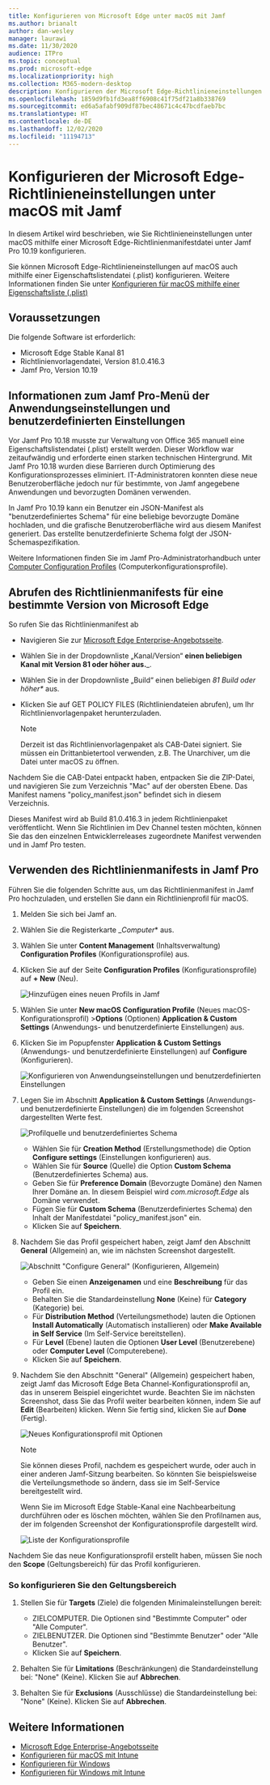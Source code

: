 ```yaml
---
title: Konfigurieren von Microsoft Edge unter macOS mit Jamf
ms.author: brianalt
author: dan-wesley
manager: laurawi
ms.date: 11/30/2020
audience: ITPro
ms.topic: conceptual
ms.prod: microsoft-edge
ms.localizationpriority: high
ms.collection: M365-modern-desktop
description: Konfigurieren der Microsoft Edge-Richtlinieneinstellungen auf Mac-Geräten mit Jamf
ms.openlocfilehash: 1859d9fb1fd3ea8ff6908c41f75df21a8b338769
ms.sourcegitcommit: ed6a5afabf909df87bec48671c4c47bcdfaeb7bc
ms.translationtype: HT
ms.contentlocale: de-DE
ms.lasthandoff: 12/02/2020
ms.locfileid: "11194713"
---
```

# Konfigurieren der Microsoft Edge-Richtlinieneinstellungen unter macOS mit Jamf

In diesem Artikel wird beschrieben, wie Sie Richtlinieneinstellungen unter macOS mithilfe einer Microsoft Edge-Richtlinienmanifestdatei unter Jamf Pro 10.19 konfigurieren.

Sie können Microsoft Edge-Richtlinieneinstellungen auf macOS auch mithilfe einer Eigenschaftslistendatei (.plist) konfigurieren. Weitere Informationen finden Sie unter [Konfigurieren für macOS mithilfe einer Eigenschaftsliste (.plist)](configure-microsoft-edge-on-mac.md)


## Voraussetzungen

Die folgende Software ist erforderlich:

- Microsoft Edge Stable Kanal 81
- Richtlinienvorlagendatei, Version 81.0.416.3
- Jamf Pro, Version 10.19

## Informationen zum Jamf Pro-Menü der Anwendungseinstellungen und benutzerdefinierten Einstellungen

Vor Jamf Pro 10.18 musste zur Verwaltung von Office 365 manuell eine Eigenschaftslistendatei (.plist) erstellt werden. Dieser Workflow war zeitaufwändig und erforderte einen starken technischen Hintergrund. Mit Jamf Pro 10.18 wurden diese Barrieren durch Optimierung des Konfigurationsprozesses eliminiert. IT-Administratoren konnten diese neue Benutzeroberfläche jedoch nur für bestimmte, von Jamf angegebene Anwendungen und bevorzugten Domänen verwenden.

In Jamf Pro 10.19 kann ein Benutzer ein JSON-Manifest als "benutzerdefiniertes Schema" für eine beliebige bevorzugte Domäne hochladen, und die grafische Benutzeroberfläche wird aus diesem Manifest generiert. Das erstellte benutzerdefinierte Schema folgt der JSON-Schemaspezifikation.

Weitere Informationen finden Sie im Jamf Pro-Administratorhandbuch unter [Computer Configuration Profiles](https://jamf.it/computer-configuration-profiles) (Computerkonfigurationsprofile).

## Abrufen des Richtlinienmanifests für eine bestimmte Version von Microsoft Edge

So rufen Sie das Richtlinienmanifest ab

- Navigieren Sie zur [Microsoft Edge Enterprise-Angebotsseite](https://aka.ms/EdgeEnterprise).
- Wählen Sie in der Dropdownliste „Kanal/Version“ **einen beliebigen Kanal mit Version 81 oder höher aus.**_.
- Wählen Sie in der Dropdownliste „Build“ einen beliebigen _*81 Build oder höher**_ aus.
- Klicken Sie auf GET POLICY FILES (Richtliniendateien abrufen), um Ihr Richtlinienvorlagenpaket herunterzuladen.

  > [!NOTE]
  > Derzeit ist das Richtlinienvorlagenpaket als CAB-Datei signiert. Sie müssen ein Drittanbietertool verwenden, z.B. The Unarchiver, um die Datei unter macOS zu öffnen.

Nachdem Sie die CAB-Datei entpackt haben, entpacken Sie die ZIP-Datei, und navigieren Sie zum Verzeichnis "Mac" auf der obersten Ebene. Das Manifest namens "policy_manifest.json" befindet sich in diesem Verzeichnis.

Dieses Manifest wird ab Build 81.0.416.3 in jedem Richtlinienpaket veröffentlicht. Wenn Sie Richtlinien im Dev Channel testen möchten, können Sie das den einzelnen Entwicklerreleases zugeordnete Manifest verwenden und in Jamf Pro testen.  

## Verwenden des Richtlinienmanifests in Jamf Pro

Führen Sie die folgenden Schritte aus, um das Richtlinienmanifest in Jamf Pro hochzuladen, und erstellen Sie dann ein Richtlinienprofil für macOS.

1. Melden Sie sich bei Jamf an.
2. Wählen Sie die Registerkarte _*Computer** aus.
3. Wählen Sie unter **Content Management** (Inhaltsverwaltung) **Configuration Profiles** (Konfigurationsprofile) aus.
4. Klicken Sie auf der Seite **Configuration Profiles** (Konfigurationsprofile) auf **+ New** (Neu).

   ![Hinzufügen eines neuen Profils in Jamf](media/configure-microsoft-edge-on-mac-jamf/configure-macos-jamf-configuration-profiles.png)

5. Wählen Sie unter **New macOS Configuration Profile** (Neues macOS-Konfigurationsprofil) >**Options** (Optionen) **Application & Custom Settings** (Anwendungs- und benutzerdefinierte Einstellungen) aus.
6. Klicken Sie im Popupfenster **Application & Custom Settings** (Anwendungs- und benutzerdefinierte Einstellungen) auf **Configure** (Konfigurieren).

   ![Konfigurieren von Anwendungseinstellungen und benutzerdefinierten Einstellungen](media/configure-microsoft-edge-on-mac-jamf/configure-macos-jamf-app-and-custom.png)

7. Legen Sie im Abschnitt **Application & Custom Settings** (Anwendungs- und benutzerdefinierte Einstellungen) die im folgenden Screenshot dargestellten Werte fest.

   ![Profilquelle und benutzerdefiniertes Schema](media/configure-microsoft-edge-on-mac-jamf/configure-macos-jamf-app-and-custom-schema.png)

   - Wählen Sie für **Creation Method** (Erstellungsmethode) die Option **Configure settings** (Einstellungen konfigurieren) aus.
   - Wählen Sie für **Source** (Quelle) die Option **Custom Schema** (Benutzerdefiniertes Schema) aus.
   - Geben Sie für **Preference Domain** (Bevorzugte Domäne) den Namen Ihrer Domäne an. In diesem Beispiel wird *com.microsoft.Edge* als Domäne verwendet.
   - Fügen Sie für **Custom Schema** (Benutzerdefiniertes Schema) den Inhalt der Manifestdatei "policy_manifest.json" ein.
   - Klicken Sie auf **Speichern**.

8. Nachdem Sie das Profil gespeichert haben, zeigt Jamf den Abschnitt **General** (Allgemein) an, wie im nächsten Screenshot dargestellt.

   ![Abschnitt "Configure General" (Konfigurieren, Allgemein)](media/configure-microsoft-edge-on-mac-jamf/configure-macos-jamf-app-and-custom-general-setting.png)

   - Geben Sie einen **Anzeigenamen** und eine **Beschreibung** für das Profil ein.
   - Behalten Sie die Standardeinstellung **None** (Keine) für **Category** (Kategorie) bei.
   - Für **Distribution Method** (Verteilungsmethode) lauten die Optionen **Install Automatically** (Automatisch installieren) oder **Make Available in Self Service** (Im Self-Service bereitstellen).
   - Für **Level** (Ebene) lauten die Optionen **User Level** (Benutzerebene) oder **Computer Level** (Computerebene).
   - Klicken Sie auf **Speichern**.

9. Nachdem Sie den Abschnitt "General" (Allgemein) gespeichert haben, zeigt Jamf das Microsoft Edge Beta Channel-Konfigurationsprofil an, das in unserem Beispiel eingerichtet wurde. Beachten Sie im nächsten Screenshot, dass Sie das Profil weiter bearbeiten können, indem Sie auf **Edit** (Bearbeiten) klicken. Wenn Sie fertig sind, klicken Sie auf **Done** (Fertig).

   ![Neues Konfigurationsprofil mit Optionen](media/configure-microsoft-edge-on-mac-jamf/configure-macos-jamf-configuration-profiles-beta-channel.png)

   > [!NOTE]
   > Sie können dieses Profil, nachdem es gespeichert wurde, oder auch in einer anderen Jamf-Sitzung bearbeiten. So könnten Sie beispielsweise die Verteilungsmethode so ändern, dass sie im Self-Service bereitgestellt wird.

   Wenn Sie im Microsoft Edge Stable-Kanal eine Nachbearbeitung durchführen oder es löschen möchten, wählen Sie den Profilnamen aus, der im folgenden Screenshot der Konfigurationsprofile dargestellt wird.

   ![Liste der Konfigurationsprofile](media/configure-microsoft-edge-on-mac-jamf/configure-macos-jamf-configuration-profiles-beta-channel-done.png)

Nachdem Sie das neue Konfigurationsprofil erstellt haben, müssen Sie noch den **Scope** (Geltungsbereich) für das Profil konfigurieren.

### So konfigurieren Sie den Geltungsbereich

1. Stellen Sie für **Targets** (Ziele) die folgenden Minimaleinstellungen bereit:

   - ZIELCOMPUTER. Die Optionen sind "Bestimmte Computer" oder "Alle Computer".
   - ZIELBENUTZER. Die Optionen sind "Bestimmte Benutzer" oder "Alle Benutzer".
   - Klicken Sie auf **Speichern**.
2. Behalten Sie für **Limitations** (Beschränkungen) die Standardeinstellung bei: "None" (Keine). Klicken Sie auf **Abbrechen**.
3. Behalten Sie für **Exclusions** (Ausschlüsse) die Standardeinstellung bei: "None" (Keine). Klicken Sie auf **Abbrechen**.

## Weitere Informationen

- [Microsoft Edge Enterprise-Angebotsseite](https://aka.ms/EdgeEnterprise)
- [Konfigurieren für macOS mit Intune](configure-microsoft-edge-on-mac.md)
- [Konfigurieren für Windows](configure-microsoft-edge.md)
- [Konfigurieren für Windows mit Intune](configure-edge-with-intune.md)
